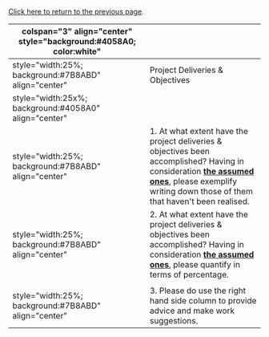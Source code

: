 [Click here to return to the previous
page](Project_Information:template_LiveCD_Education "wikilink").

| colspan="3" align="center" style="background:\#4058A0; color:white" | <font color="white">**50% REVIEW PROCESS**                                                                                                                                                                                                                              |
| ------------------------------------------------------------------- | ----------------------------------------------------------------------------------------------------------------------------------------------------------------------------------------------------------------------------------------------------------------------- |
| style="width:25%; background:\#7B8ABD" align="center"               | Project Deliveries & Objectives                                                                                                                                                                                                                                         |
| style="width:25x%; background:\#4058A0" align="center"              | <font color="white">**QUESTIONS**                                                                                                                                                                                                                                       |
| style="width:25%; background:\#7B8ABD" align="center"               | 1\. At what extent have the project deliveries & objectives been accomplished? Having in consideration [**the assumed ones**](SpoC_007_-_OWASP_LiveCD_Education_Project#Derivables "wikilink"), please exemplify writing down those of them that haven't been realised. |
| style="width:25%; background:\#7B8ABD" align="center"               | 2\. At what extent have the project deliveries & objectives been accomplished? Having in consideration [**the assumed ones**](SpoC_007_-_OWASP_LiveCD_Education_Project#Derivables "wikilink"), please quantify in terms of percentage.                                 |
|                                                                     |                                                                                                                                                                                                                                                                         |
| style="width:25%; background:\#7B8ABD" align="center"               | 3\. Please do use the right hand side column to provide advice and make work suggestions.                                                                                                                                                                               |